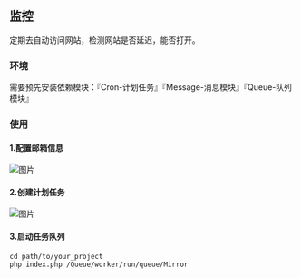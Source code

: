 ## 监控

定期去自动访问网站，检测网站是否延迟，能否打开。

### 环境

需要预先安装依赖模块：『Cron-计划任务』『Message-消息模块』『Queue-队列模块』

### 使用

#### 1.配置邮箱信息

![图片](https://dn-coding-net-production-pp.qbox.me/c70ef0b0-b5ea-40bc-b868-ddd3e96c80b0.png) 


#### 2.创建计划任务

![图片](https://dn-coding-net-production-pp.qbox.me/6c20928d-3878-40ee-937c-1cc2adad350e.png)

#### 3.启动任务队列

```shell
cd path/to/your_project
php index.php /Queue/worker/run/queue/Mirror 
```


